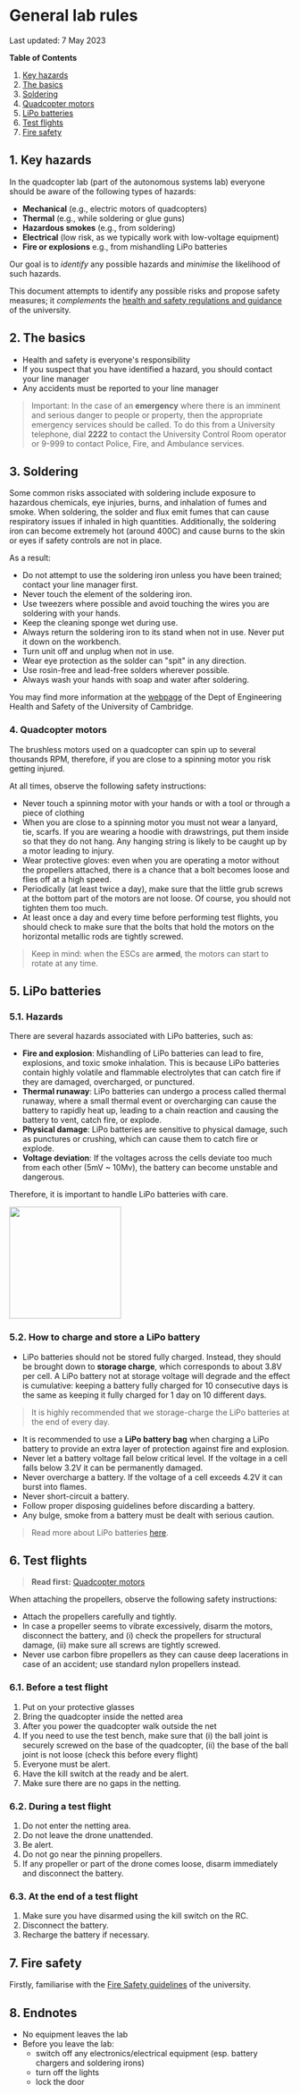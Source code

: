 # General lab rules

Last updated: 7 May 2023

**Table of Contents**

1. [Key hazards](#1-key-hazards)
2. [The basics](#2-the-basics)
3. [Soldering](#3-soldering)
4. [Quadcopter motors](#4-quadcopter-motors)
5. [LiPo batteries](#5-lipo-batteries)
6. [Test flights](#6-test-flights)
5. [Fire safety](#7-fire-safety)

## 1. Key hazards

In the quadcopter lab (part of the autonomous systems lab) everyone should be aware of the following types of hazards:

- **Mechanical** (e.g., electric motors of quadcopters)
- **Thermal** (e.g., while soldering or glue guns)
- **Hazardous smokes** (e.g., from soldering)
- **Electrical** (low risk, as we typically work with low-voltage equipment)
- **Fire or explosions** e.g., from mishandling LiPo batteries

Our goal is to *identify* any possible hazards and *minimise* the likelihood of such hazards.

This document attempts to identify any possible risks and propose safety measures; it *complements* the [health and safety regulations and guidance](https://www.qub.ac.uk/directorates/EstatesDirectorate/UniversitySafetyService/HealthandSafetyPoliciesandGuidance/) of the university.


## 2. The basics

- Health and safety is everyone's responsibility
- If you suspect that you have identified a hazard, you should contact your line manager
- Any accidents must be reported to your line manager

> Important: In the case of an **emergency** where there is an imminent and serious danger to people or property, then the appropriate emergency services should be called. To do this from a University telephone, dial **2222** to contact the University Control Room operator or 9-999 to contact Police, Fire, and Ambulance services.


## 3. Soldering 

Some common risks associated with soldering include exposure to hazardous chemicals, eye injuries, burns, and inhalation of fumes and smoke. When soldering, the solder and flux emit fumes that can cause respiratory issues if inhaled in high quantities. Additionally, the soldering iron can become extremely hot (around 400C) and cause burns to the skin or eyes if safety controls are not in place. 

As a result:

- Do not attempt to use the soldering iron unless you have been trained; contact your line manager first.
- Never touch the element of the soldering iron.
- Use tweezers where possible and avoid touching the wires you are soldering with your hands.
- Keep the cleaning sponge wet during use.
- Always return the soldering iron to its stand when not in use. Never put it down on the workbench.
- Turn unit off and unplug when not in use.
- Wear eye protection as the solder can "spit" in any direction.
- Use rosin-free and lead-free solders wherever possible.
- Always wash your hands with soap and water after soldering.

You may find more information at the [webpage](https://safety.eng.cam.ac.uk/safe-working/copy_of_soldering-safety) of the Dept of Engineering Health and Safety of the University of Cambridge.


### 4. Quadcopter motors

The brushless motors used on a quadcopter can spin up to several thousands RPM, therefore, if you are close to a spinning motor you risk getting injured. 

At all times, observe the following safety instructions:

- Never touch a spinning motor with your hands or with a tool or through a piece of clothing
- When you are close to a spinning motor you must not wear a lanyard, tie, scarfs. If you are wearing a hoodie with drawstrings, put them inside so that they do not hang. Any hanging string is likely to be caught up by a motor leading to injury.
- Wear protective gloves: even when you are operating a motor without the propellers attached, there is a chance that a bolt becomes loose and flies off at a high speed.
- Periodically (at least twice a day), make sure that the little grub screws at the bottom part of the motors are not loose. Of course, you should not tighten them too much.
- At least once a day and every time before performing test flights, you should check to make sure that the bolts that hold the motors on the horizontal metallic rods are tightly screwed.

> Keep in mind: when the ESCs are **armed**, the motors can start to rotate at any time.



## 5. LiPo batteries

### 5.1. Hazards 

There are several hazards associated with LiPo batteries, such as:

- **Fire and explosion**: Mishandling of LiPo batteries can lead to fire, explosions, and toxic smoke inhalation. This is because LiPo batteries contain highly volatile and flammable electrolytes that can catch fire if they are damaged, overcharged, or punctured.
- **Thermal runaway**: LiPo batteries can undergo a process called thermal runaway, where a small thermal event or overcharging can cause the battery to rapidly heat up, leading to a chain reaction and causing the battery to vent, catch fire, or explode.
- **Physical damage**: LiPo batteries are sensitive to physical damage, such as punctures or crushing, which can cause them to catch fire or explode.
- **Voltage deviation**: If the voltages across the cells deviate too much from each other (5mV ~ 10Mv), the battery can become unstable and dangerous.

Therefore, it is important to handle LiPo batteries with care.

<img src="https://m.media-amazon.com/images/I/71o7wIMQmDL.jpg" width=200>


### 5.2. How to charge and store a LiPo battery

- LiPo batteries should not be stored fully charged. Instead, they should be brought down to **storage charge**, which corresponds to about 3.8V per cell. A LiPo battery not at storage voltage will degrade and the effect is cumulative: keeping a battery fully charged for 10 consecutive days is the same as keeping it fully charged for 1 day on 10 different days. 

> It is highly recommended that we storage-charge the LiPo batteries at the end of every day.

- It is recommended to use a **LiPo battery bag** when charging a LiPo battery to provide an extra layer of protection against fire and explosion.
- Never let a battery voltage fall below critical level. If the voltage in a cell falls below 3.2V it can be permanently damaged. 
- Never overcharge a battery. If the voltage of a cell exceeds 4.2V it can burst into flames. 
- Never short-circuit a battery.
- Follow proper disposing guidelines before discarding a battery.
- Any bulge, smoke from a battery must be dealt with serious caution.

> Read more about LiPo batteries [here](https://fpvfc.org/beginners-guide-to-lipo-batteries).


## 6. Test flights

> **Read first:** [Quadcopter motors](#4-quadcopter-motors)

When attaching the propellers, observe the following safety instructions:

- Attach the propellers carefully and tightly. 
- In case a propeller seems to vibrate excessively, disarm the motors, disconnect the battery, and (i) check the propellers for structural damage, (ii) make sure all screws are tightly screwed.
- Never use carbon fibre propellers as they can cause deep lacerations in case of an accident; use standard nylon propellers instead.

### 6.1. Before a test flight

1. Put on your protective glasses
2. Bring the quadcopter inside the netted area
3. After you power the quadcopter walk outside the net
4. If you need to use the test bench, make sure that (i) the ball joint is securely screwed on the base of the quadcopter, (ii) the base of the ball joint is not loose (check this before every flight)
5. Everyone must be alert.
6. Have the kill switch at the ready and be alert.
7. Make sure there are no gaps in the netting.


### 6.2. During a test flight

1. Do not enter the netting area.
2. Do not leave the drone unattended.
3. Be alert.
5. Do not go near the pinning propellers.
6. If any propeller or part of the drone comes loose, disarm immediately and disconnect the battery.

### 6.3. At the end of a test flight

1. Make sure you have disarmed using the kill switch on the RC.
2. Disconnect the battery.
3. Recharge the battery if necessary.



## 7. Fire safety

Firstly, familiarise with the [Fire Safety guidelines](https://www.qub.ac.uk/directorates/EstatesDirectorate/Services/FireSafety/) of the university.



## 8. Endnotes

- No equipment leaves the lab
- Before you leave the lab:
  - switch off any electronics/electrical equipment (esp. battery chargers and soldering irons)
  - turn off the lights
  - lock the door

 